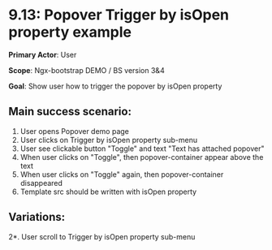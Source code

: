 9.13: Popover Trigger by isOpen property example
================================================
**Primary Actor**: User

**Scope**: Ngx-bootstrap DEMO / BS version 3&4

**Goal**: Show user how to trigger the popover by isOpen property

Main success scenario:
----------------------
1. User opens Popover demo page
2. User clicks on Trigger by isOpen property sub-menu
3. User see clickable button "Toggle" and text "Text has attached popover"
4. When user clicks on "Toggle", then popover-container appear  above the text
5. When user clicks on "Toggle" again, then popover-container disappeared
6. Template src should be written with isOpen property

Variations:
-----------
2*. User scroll to Trigger by isOpen property sub-menu
